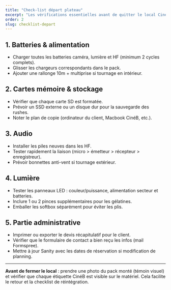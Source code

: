 ```yaml
---
title: "Check-list départ plateau"
excerpt: "Les vérifications essentielles avant de quitter le local CinéB."
order: 2
slug: checklist-depart
---
```

## 1. Batteries & alimentation
- Charger toutes les batteries caméra, lumière et HF (minimum 2 cycles complets).
- Glisser les chargeurs correspondants dans le pack.
- Ajouter une rallonge 10m + multiprise si tournage en intérieur.

## 2. Cartes mémoire & stockage
- Vérifier que chaque carte SD est formatée.
- Prévoir un SSD externe ou un disque dur pour la sauvegarde des rushes.
- Noter le plan de copie (ordinateur du client, Macbook CinéB, etc.).

## 3. Audio
- Installer les piles neuves dans les HF.
- Tester rapidement la liaison (micro > émetteur > récepteur > enregistreur).
- Prévoir bonnettes anti-vent si tournage extérieur.

## 4. Lumière
- Tester les panneaux LED : couleur/puissance, alimentation secteur et batteries.
- Inclure 1 ou 2 pinces supplémentaires pour les gélatines.
- Emballer les softbox séparément pour éviter les plis.

## 5. Partie administrative
- Imprimer ou exporter le devis récapitulatif pour le client.
- Vérifier que le formulaire de contact a bien reçu les infos (mail Formspree).
- Mettre à jour Sanity avec les dates de réservation si modification de planning.

---
**Avant de fermer le local** : prendre une photo du pack monté (témoin visuel) et vérifier que chaque étiquette CinéB est visible sur le matériel. Cela facilite le retour et la checklist de réintégration.
